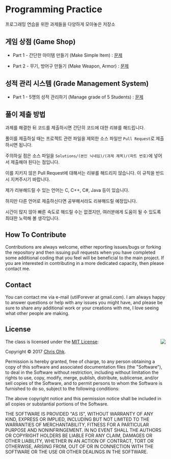 # Programming Practice

프로그래밍 연습을 위한 과제들을 다양하게 모아놓은 저장소

## 게임 상점 (Game Shop)

- Part 1 - 간단한 아이템 만들기 (Make Simple Item) : [문제](https://github.com/utilForever/ProgrammingPractice/blob/master/Problems/Game%20Shop/Game%20Shop%2C%20Part%201.md)

- Part 2 - 무기, 방어구 만들기 (Make Weapon, Armor) : [문제](https://github.com/utilForever/ProgrammingPractice/blob/master/Problems/Game%20Shop/Game%20Shop%2C%20Part%202.md)

## 성적 관리 시스템 (Grade Management System)

- Part 1 - 5명의 성적 관리하기 (Manage grade of 5 Students) : [문제](https://github.com/utilForever/ProgrammingPractice/blob/master/Problems/Grade%20Management%20System/Grade%20Management%20System%2C%20Part%201.md)

## 풀이 제출 방법

과제를 해결한 뒤 코드를 제출하시면 간단히 코드에 대한 리뷰를 해드립니다.

풀이를 제출하실 때는 프로젝트 관련 파일을 제외한 소스 파일만 ```Pull Request```로 제출하시면 됩니다.

주의하실 점은 소스 파일을 ```Solutions/(본인 닉네임)/(과제 제목)/(파트 번호)```에 넣어서 제출해야 된다는 점입니다.

이를 지키지 않은 Pull Request에 대해서는 리뷰를 해드리지 않습니다. 이 규칙을 반드시 지켜주시기 바랍니다.

제가 리뷰해드릴 수 있는 언어는 C, C++, C#, Java 등이 있습니다.

하지만 다른 언어로 제출하신다면 공부해서라도 리뷰해드릴 예정입니다.

시간이 많지 않아 빠른 속도로 해드릴 수는 없겠지만, 여러분에게 도움이 될 수 있도록 최대한 노력해 볼 생각입니다.

## How To Contribute

Contributions are always welcome, either reporting issues/bugs or forking the repository and then issuing pull requests when you have completed some additional coding that you feel will be beneficial to the main project. If you are interested in contributing in a more dedicated capacity, then please contact me.

## Contact

You can contact me via e-mail (utilForever at gmail.com). I am always happy to answer questions or help with any issues you might have, and please be sure to share any additional work or your creations with me, I love seeing what other people are making.

## License

<img align="right" src="http://opensource.org/trademarks/opensource/OSI-Approved-License-100x137.png">

The class is licensed under the [MIT License](http://opensource.org/licenses/MIT):

Copyright &copy; 2017 [Chris Ohk](http://www.github.com/utilForever).

Permission is hereby granted, free of charge, to any person obtaining a copy of this software and associated documentation files (the "Software"), to deal in the Software without restriction, including without limitation the rights to use, copy, modify, merge, publish, distribute, sublicense, and/or sell copies of the Software, and to permit persons to whom the Software is furnished to do so, subject to the following conditions:

The above copyright notice and this permission notice shall be included in all copies or substantial portions of the Software.

THE SOFTWARE IS PROVIDED "AS IS", WITHOUT WARRANTY OF ANY KIND, EXPRESS OR IMPLIED, INCLUDING BUT NOT LIMITED TO THE WARRANTIES OF MERCHANTABILITY, FITNESS FOR A PARTICULAR PURPOSE AND NONINFRINGEMENT. IN NO EVENT SHALL THE AUTHORS OR COPYRIGHT HOLDERS BE LIABLE FOR ANY CLAIM, DAMAGES OR OTHER LIABILITY, WHETHER IN AN ACTION OF CONTRACT, TORT OR OTHERWISE, ARISING FROM, OUT OF OR IN CONNECTION WITH THE SOFTWARE OR THE USE OR OTHER DEALINGS IN THE SOFTWARE.